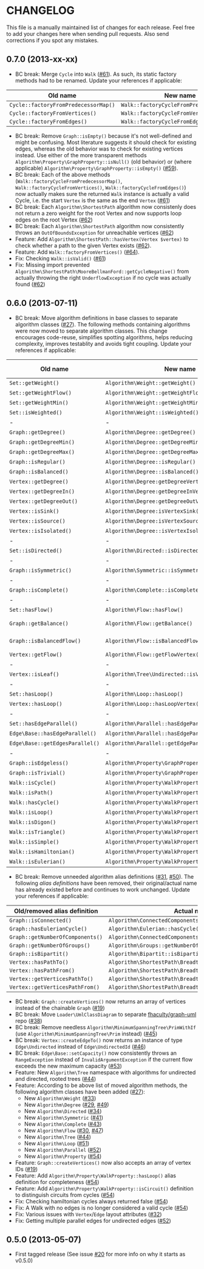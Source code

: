 # CHANGELOG

This file is a manually maintained list of changes for each release. Feel free
to add your changes here when sending pull requests. Also send corrections if
you spot any mistakes.

## 0.7.0 (2013-xx-xx)

* BC break: Merge `Cycle` into `Walk` ([#61](https://github.com/clue/graph/issues/61)).
As such, its static factory methods had to be renamed. Update your references if applicable:

| Old name | New name |
|---|---|
| `Cycle::factoryFromPredecessorMap()` | `Walk::factoryCycleFromPredecessorMap()` |
| `Cycle::factoryFromVertices()` | `Walk::factoryCycleFromVertices()` |
| `Cycle::factoryFromEdges()` | `Walk::factoryCycleFromEdges()` |

* BC break: Remove `Graph::isEmpty()` because it's not well-defined and might
be confusing. Most literature suggests it should check for existing edges,
whereas the old behavior was to check for existing vertices instead. Use either
of the more transparent methods
`Algorithm\Property\GraphProperty::isNull()` (old behavior) or (where applicable)
`Algorithm\Property\GraphProperty::isEmpty()` ([#59](https://github.com/clue/graph/issues/59)).
* BC break: Each of the above methods (`Walk::factoryCycleFromPredecessorMap()`,
`Walk::factoryCycleFromVertices()`, `Walk::factoryCycleFromEdges()`) now
actually makes sure the returned `Walk` instance is actually a valid Cycle,
i.e. the start `Vertex` is the same as the end `Vertex` ([#61](https://github.com/clue/graph/issues/61))
* BC break: Each `Algorithm\ShortestPath` algorithm now consistenly does not
return a zero weight for the root Vertex and now supports loop edges on the root
Vertex ([#62](https://github.com/clue/graph/issues/62))
* BC break: Each `Algorithm\ShortestPath` algorithm now consistently throws an
`OutOfBoundsException` for unreachable vertices
([#62](https://github.com/clue/graph/issues/62))
* Feature: Add `Algorithm\ShortestPath::hasVertex(Vertex $vertex)` to check whether
a path to the given Vertex exists ([#62](https://github.com/clue/graph/issues/62)).
* Feature: Add `Walk::factoryFromVertices()` ([#64](https://github.com/clue/graph/issues/64)).
* Fix: Checking `Walk::isValid()` ([#61](https://github.com/clue/graph/issues/61))
* Fix: Missing import prevented
`Algorithm\ShortestPath\MooreBellmanFord::getCycleNegative()` from actually
throwing the right `UnderflowException` if no cycle was actually found
([#62](https://github.com/clue/graph/issues/62))

## 0.6.0 (2013-07-11)

* BC break: Move algorithm definitions in base classes to separate algorithm classes ([#27](https://github.com/clue/graph/issues/27)).
The following methods containing algorithms were now moved to separate algorithm classes. This
change encourages code-reuse, simplifies spotting algorithms, helps reducing complexity,
improves testablity and avoids tight coupling. Update your references if applicable:

| Old name | New name | Related ticket |
|---|---|---|
| `Set::getWeight()` | `Algorithm\Weight::getWeight()` | [#33](https://github.com/clue/graph/issues/33) |
| `Set::getWeightFlow()` | `Algorithm\Weight::getWeightFlow()` | [#33](https://github.com/clue/graph/issues/33) |
| `Set::getWeightMin()` | `Algorithm\Weight::getWeightMin()` | [#33](https://github.com/clue/graph/issues/33) |
| `Set::isWeighted()` | `Algorithm\Weight::isWeighted()` | [#33](https://github.com/clue/graph/issues/33) |
|-|-|-|
| `Graph::getDegree()` | `Algorithm\Degree::getDegree()` | [#29](https://github.com/clue/graph/issues/29) |
| `Graph::getDegreeMin()` | `Algorithm\Degree::getDegreeMin()` | [#29](https://github.com/clue/graph/issues/29) |
| `Graph::getDegreeMax()` | `Algorithm\Degree::getDegreeMax()` | [#29](https://github.com/clue/graph/issues/29) |
| `Graph::isRegular()` | `Algorithm\Degree::isRegular()` | [#29](https://github.com/clue/graph/issues/29) |
| `Graph::isBalanced()` | `Algorithm\Degree::isBalanced()` | [#29](https://github.com/clue/graph/issues/29) |
| `Vertex::getDegree()` | `Algorithm\Degree:getDegreeVertex()` | [#49](https://github.com/clue/graph/issues/49) |
| `Vertex::getDegreeIn()` | `Algorithm\Degree:getDegreeInVertex()` | [#49](https://github.com/clue/graph/issues/49) |
| `Vertex::getDegreeOut()` | `Algorithm\Degree:getDegreeOutVertex()` | [#49](https://github.com/clue/graph/issues/49) |
| `Vertex::isSink()` | `Algorithm\Degree:isVertexSink()` | [#49](https://github.com/clue/graph/issues/49) |
| `Vertex::isSource()` | `Algorithm\Degree:isVertexSource()` | [#49](https://github.com/clue/graph/issues/49) |
| `Vertex::isIsolated()` | `Algorithm\Degree::isVertexIsolated()` | [#49](https://github.com/clue/graph/issues/49) |
|-|-|-|
| `Set::isDirected()` | `Algorithm\Directed::isDirected()` | [#34](https://github.com/clue/graph/issues/34) |
|-|-|-|
| `Graph::isSymmetric()` | `Algorithm\Symmetric::isSymmetric()` | [#41](https://github.com/clue/graph/issues/41) |
|-|-|-|
| `Graph::isComplete()` | `Algorithm\Complete::isComplete()` | [#43](https://github.com/clue/graph/issues/43) |
|-|-|-|
| `Set::hasFlow()` | `Algorithm\Flow::hasFlow()` | [#47](https://github.com/clue/graph/issues/47) |
| `Graph::getBalance()` | `Algorithm\Flow::getBalance()` | [#30](https://github.com/clue/graph/issues/30), [#47](https://github.com/clue/graph/issues/47) |
| `Graph::isBalancedFlow()` | `Algorithm\Flow::isBalancedFlow()` | [#30](https://github.com/clue/graph/issues/39), [#47](https://github.com/clue/graph/issues/47) |
| `Vertex::getFlow()` | `Algorithm\Flow::getFlowVertex()` | [#47](https://github.com/clue/graph/issues/47) |
|-|-|-|
| `Vertex::isLeaf()` | `Algorithm\Tree\Undirected::isVertexLeaf()` | [#44](https://github.com/clue/graph/issues/44) |
|-|-|-|
| `Set::hasLoop()` | `Algorithm\Loop::hasLoop()` | [#51](https://github.com/clue/graph/issues/51) |
| `Vertex::hasLoop()` | `Algorithm\Loop::hasLoopVertex()` | [#51](https://github.com/clue/graph/issues/51) |
|-|-|-|
| `Set::hasEdgeParallel()` | `Algorithm\Parallel::hasEdgeParallel()` | [#52](https://github.com/clue/graph/issues/52) |
| `Edge\Base::hasEdgeParallel()` | `Algorithm\Parallel::hasEdgeParallelEdge()` | [#52](https://github.com/clue/graph/issues/52) |
| `Edge\Base::getEdgesParallel()` | `Algorithm\Parallel::getEdgeParallelEdge()` | [#52](https://github.com/clue/graph/issues/52) |
|-|-|-|
| `Graph::isEdgeless()` | `Algorithm\Property\GraphProperty::isEdgeless()` | [#54](https://github.com/clue/graph/issues/54) |
| `Graph::isTrivial()` | `Algorithm\Property\GraphProperty::isTrivial()` | [#54](https://github.com/clue/graph/issues/54) |
| `Walk::isCycle()` | `Algorithm\Property\WalkProperty::isCycle()` | [#54](https://github.com/clue/graph/issues/54) |
| `Walk::isPath()` | `Algorithm\Property\WalkProperty::isPath()` | [#54](https://github.com/clue/graph/issues/54) |
| `Walk::hasCycle()` | `Algorithm\Property\WalkProperty::hasCycle()` | [#54](https://github.com/clue/graph/issues/54) |
| `Walk::isLoop()` | `Algorithm\Property\WalkProperty::isLoop()` | [#54](https://github.com/clue/graph/issues/54) |
| `Walk::isDigon()` | `Algorithm\Property\WalkProperty::isDigon()` | [#54](https://github.com/clue/graph/issues/54) |
| `Walk::isTriangle()` | `Algorithm\Property\WalkProperty::isTriangle()` | [#54](https://github.com/clue/graph/issues/54) |
| `Walk::isSimple()` | `Algorithm\Property\WalkProperty::isSimple()` | [#54](https://github.com/clue/graph/issues/54) |
| `Walk::isHamiltonian()` | `Algorithm\Property\WalkProperty::isHamiltonian()` | [#54](https://github.com/clue/graph/issues/54) |
| `Walk::isEulerian()` | `Algorithm\Property\WalkProperty::isEulerian()` | [#54](https://github.com/clue/graph/issues/54) |

* BC break: Remove unneeded algorithm alias definitions ([#31](https://github.com/clue/graph/issues/31), [#50](https://github.com/clue/graph/issues/50)). The following *alias definitions*
have been removed, their original/actual name has already existed before and continues to work
unchanged. Update your references if applicable:

| Old/removed alias definition | Actual name |
|---|---|
| `Graph::isConnected()` | `Algorithm\ConnectedComponents::isSingle()` |
| `Graph::hasEulerianCycle()` | `Algorithm\Eulerian::hasCycle()` |
| `Graph::getNumberOfComponents()` | `Algorithm\ConnectedComponents::getNumberOfComponents()` |
| `Graph::getNumberOfGroups()` | `Algorithm\Groups::getNumberOfGroups()` |
| `Graph::isBipartit()` | `Algorithm\Bipartit::isBipartit()` |
| `Vertex::hasPathTo()` | `Algorithm\ShortestPath\BreadthFirst::hasVertex()` |
| `Vertex::hasPathFrom()` | `Algorithm\ShortestPath\BreadthFirst::hasVertex()` |
| `Vertex::getVerticesPathTo()` | `Algorithm\ShortestPath\BreadthFirst::getVertices()` |
| `Vertex::getVerticesPathFrom()` | `Algorithm\ShortestPath\BreadthFirst::getVertices()` |

* BC break: `Graph::createVertices()` now returns an array of vertices instead of the chainable `Graph` ([#19](https://github.com/clue/graph/issues/19))
* BC break: Move `Loader\UmlClassDiagram` to separate [fhaculty/graph-uml](https://github.com/fhaculty/graph-uml) repo ([#38](https://github.com/clue/graph/issues/38))
* BC break: Remove needless `Algorithm\MinimumSpanningTree\PrimWithIf` (use `Algorithm\MinimumSpanningTree\Prim` instead) ([#45](https://github.com/clue/graph/issues/45))
* BC break: `Vertex::createEdgeTo()` now returns an instance of type `Edge\Undirected` instead of `Edge\UndirectedId` ([#46](https://github.com/clue/graph/issues/46))
* BC break: `Edge\Base::setCapacity()` now consistently throws an `RangeException` instead of `InvalidArgumentException` if the current flow exceeds the new maximum capacity ([#53](https://github.com/clue/graph/issues/53))
* Feature: New `Algorithm\Tree` namespace with algorithms for undirected and directed, rooted trees ([#44](https://github.com/clue/graph/issues/44))
* Feature: According to be above list of moved algorithm methods, the following algorithm classes have been added ([#27](https://github.com/clue/graph/issues/27)):
    * New `Algorithm\Weight` ([#33](https://github.com/clue/graph/issues/33))
    * New `Algorithm\Degree` ([#29](https://github.com/clue/graph/issues/29), [#49](https://github.com/clue/graph/issues/49))
    * New `Algorithm\Directed` ([#34](https://github.com/clue/graph/issues/34))
    * New `Algorithm\Symmetric` ([#41](https://github.com/clue/graph/issues/41))
    * New `Algorithm\Complete` ([#43](https://github.com/clue/graph/issues/43))
    * New `Algorithm\Flow` ([#30](https://github.com/clue/graph/issues/30), [#47](https://github.com/clue/graph/issues/47))
    * New `Algorithm\Tree` ([#44](https://github.com/clue/graph/issues/44))
    * New `Algorithm\Loop` ([#51](https://github.com/clue/graph/issues/51))
    * New `Algorithm\Parallel` ([#52](https://github.com/clue/graph/issues/52))
    * New `Algorithm\Property` ([#54](https://github.com/clue/graph/issues/54))
* Feature: `Graph::createVertices()` now also accepts an array of vertex IDs ([#19](https://github.com/clue/graph/issues/19))
* Feature: Add `Algorithm\Property\WalkProperty::hasLoop()` alias definition for completeness ([#54](https://github.com/clue/graph/issues/54))
* Feature: Add `Algorithm\Property\WalkProperty::isCircuit()` definition to distinguish circuits from cycles ([#54](https://github.com/clue/graph/issues/54))
* Fix: Checking hamiltonian cycles always returned false ([#54](https://github.com/clue/graph/issues/54))
* Fix: A Walk with no edges is no longer considered a valid cycle ([#54](https://github.com/clue/graph/issues/54))
* Fix: Various issues with `Vertex`/`Edge` layout attributes ([#32](https://github.com/clue/graph/issues/32))
* Fix: Getting multiple parallel edges for undirected edges ([#52](https://github.com/clue/graph/issues/52))

## 0.5.0 (2013-05-07)

* First tagged release (See issue [#20](https://github.com/clue/graph/issues/20) for more info on why it starts as v0.5.0)
